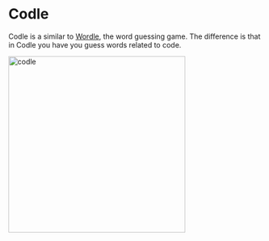 # Codle 
Codle is a similar to <a class="wordle" href="https://www.nytimes.com/games/wordle/index.html">Wordle</a>, the word guessing game.
The difference is that in Codle you have you guess words related to code.

<img src="https://user-images.githubusercontent.com/83665497/227762836-57201fd2-516c-485b-9dd3-46f23f98a409.png" alt="codle" width="350px" />
